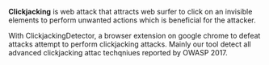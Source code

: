 
<b>Clickjacking</b> is web attack that attracts web surfer to click on an invisible elements to perform unwanted actions which is beneficial for the attacker.

With ClickjackingDetector, a browser extension on google chrome to defeat attacks attempt to perform clickjacking attacks. Mainly our tool detect all advanced clickjacking attac techqniues reported by OWASP 2017. 
